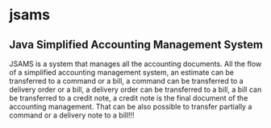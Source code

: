 # jsams
Java Simplified Accounting Management System
--------------------------------------------
JSAMS is a system that manages all the accounting documents.
All the flow of a simplified accounting management system, an estimate can be transferred to a command or a bill, a command can be transferred to a delivery order or a bill, a delivery order can be transferred to a bill, a bill can be transferred to a credit note, a credit note is the final document of the accounting management. That can be also possible to transfer partially a command or a delivery note to a bill!!!
